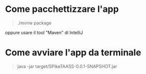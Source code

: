 # Come pacchettizzare l'app
> ./mvnw package

oppure usare il tool "Maven" di IntelliJ

# Come avviare l'app da terminale
> java -jar target/SPikeTAASS-0.0.1-SNAPSHOT.jar
